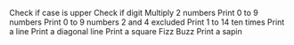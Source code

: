 Check if case is upper
Check if digit
Multiply 2 numbers
Print 0 to 9 numbers
Print 0 to 9 numbers 2 and 4 excluded
Print 1 to 14 ten times
Print a line
Print a diagonal line
Print a square
Fizz Buzz
Print a sapin
